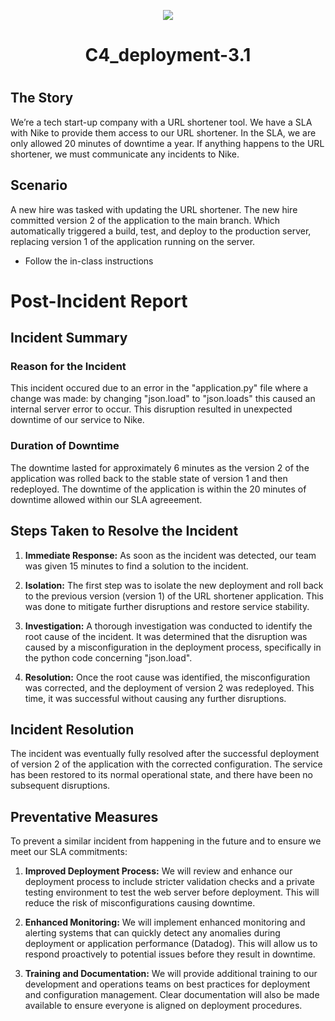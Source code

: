 <p align="center">
<img src="https://github.com/kura-labs-org/kuralabs_deployment_1/blob/main/Kuralogo.png">
</p>
<h1 align="center">C4_deployment-3.1<h1> 

The Story
-----------------------------------------
We’re a tech start-up company with a URL shortener tool. We have a SLA with Nike to provide them access to our URL shortener. In the SLA, we are only allowed 20 minutes of downtime a year. If anything happens to the URL shortener, we must communicate any incidents to Nike.
 
Scenario
-----------------------------------------
A new hire was tasked with updating the URL shortener. The new hire committed version 2 of the application to the main branch. Which automatically triggered a build, test, and deploy to the production server, replacing version 1 of the application running on the server.


- Follow the in-class instructions
  
# Post-Incident Report

## Incident Summary

### Reason for the Incident

This incident occured due to an error in the "application.py" file where a change was made: by changing "json.load" to "json.loads" this caused an internal server error to occur. This disruption resulted in unexpected downtime of our service to Nike.

### Duration of Downtime

The downtime lasted for approximately 6 minutes as the version 2 of the application was rolled back to the stable state of version 1 and then redeployed. The downtime of the application is within the 20 minutes of downtime allowed within our SLA agreeement.

## Steps Taken to Resolve the Incident

1. **Immediate Response:** As soon as the incident was detected, our team was given 15 minutes to find a solution to the incident.

2. **Isolation:** The first step was to isolate the new deployment and roll back to the previous version (version 1) of the URL shortener application. This was done to mitigate further disruptions and restore service stability.

3. **Investigation:** A thorough investigation was conducted to identify the root cause of the incident. It was determined that the disruption was caused by a misconfiguration in the deployment process, specifically in the python code concerning "json.load".

4. **Resolution:** Once the root cause was identified, the misconfiguration was corrected, and the deployment of version 2 was redeployed. This time, it was successful without causing any further disruptions.

## Incident Resolution

The incident was eventually fully resolved after the successful deployment of version 2 of the application with the corrected configuration. The service has been restored to its normal operational state, and there have been no subsequent disruptions.

## Preventative Measures

To prevent a similar incident from happening in the future and to ensure we meet our SLA commitments:

1. **Improved Deployment Process:** We will review and enhance our deployment process to include stricter validation checks and a private testing environment to test the web server before deployment. This will reduce the risk of misconfigurations causing downtime.

2. **Enhanced Monitoring:** We will implement enhanced monitoring and alerting systems that can quickly detect any anomalies during deployment or application performance (Datadog). This will allow us to respond proactively to potential issues before they result in downtime.

3. **Training and Documentation:** We will provide additional training to our development and operations teams on best practices for deployment and configuration management. Clear documentation will also be made available to ensure everyone is aligned on deployment procedures.
